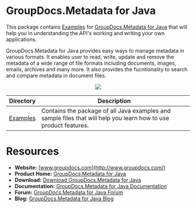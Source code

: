 # GroupDocs.Metadata for Java


This package contains [Examples](https://github.com/groupdocs-metadata/GroupDocs.Metadata-for-Java/tree/master/Examples) for [GroupDocs.Metadata for Java](https://products.groupdocs.com/metadata/java) that will help you in understanding the API's working and writing your own applications.

GroupDocs.Metadata for Java provides easy ways to manage metadata in various formats. It enables user to read, write, update and remove the metadata of a wide range of file formats including documents, images, emails, archives and many more. It also provides the fucntionality to search and compare metadata in document files.

<p align="center">

  <a title="Download complete GroupDocs.Metadata for Java source code" href="https://github.com/groupdocs-metadata/GroupDocs.Metadata-for-Java/archive/master.zip">
	<img src="https://raw.github.com/AsposeExamples/java-examples-dashboard/master/images/downloadZip-Button-Large.png" />
  </a>
</p>

Directory | Description
--------- | -----------
[Examples](https://github.com/groupdocs-metadata/GroupDocs.Metadata-for-Java/tree/master/Examples)  | Contains the package of all Java examples and sample files that will help you learn how to use product features. 

#  Resources

+ **Website:** [www.groupdocs.com](http://www.groupdocs.com/)
+ **Product Home:** [GroupDocs.Metadata for Java](https://products.groupdocs.com/metadata/java)
+ **Download:** [Download GroupDocs.Metadata for Java](https://downloads.groupdocs.com/metadata/java)
+ **Documentation:** [GroupDocs.Metadata for Java Documentation](https://docs.groupdocs.com/display/metadatajava/Home)
+ **Forum:** [GroupDocs.Metadata for Java Forum](https://forum.groupdocs.com/c/metadata)
+ **Blog:** [GroupDocs.Metadata for Java Blog](https://blog.groupdocs.com/category/groupdocs-metadata-product-family/)
